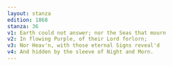 ```yaml
---
layout: stanza
edition: 1868
stanza: 36
v1: Earth could not answer; nor the Seas that mourn
v2: In flowing Purple, of their Lord forlorn;
v3: Nor Heav'n, with those eternal Signs reveal'd
v4: And hidden by the sleeve of Night and Morn.
---
```

